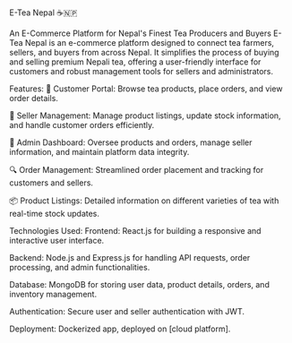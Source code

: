E-Tea Nepal ☕🇳🇵

An E-Commerce Platform for Nepal's Finest Tea Producers and Buyers
E-Tea Nepal is an e-commerce platform designed to connect tea farmers, sellers, and buyers from across Nepal. It simplifies the process of buying and selling premium Nepali tea, offering a user-friendly interface for customers and robust management tools for sellers and administrators.

Features:
🛒 Customer Portal: Browse tea products, place orders, and view order details.

🏪 Seller Management: Manage product listings, update stock information, and handle customer orders efficiently.

🔧 Admin Dashboard: Oversee products and orders, manage seller information, and maintain platform data integrity.

🔍 Order Management: Streamlined order placement and tracking for customers and sellers.

📦 Product Listings: Detailed information on different varieties of tea with real-time stock updates.

Technologies Used:
Frontend: React.js for building a responsive and interactive user interface.

Backend: Node.js and Express.js for handling API requests, order processing, and admin functionalities.

Database: MongoDB for storing user data, product details, orders, and inventory management.

Authentication: Secure user and seller authentication with JWT.

Deployment: Dockerized app, deployed on [cloud platform].


